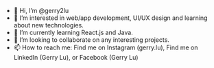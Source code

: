 - 👋 Hi, I’m @gerry2lu
- 👀 I’m interested in web/app development, UI/UX design and learning about new technologies.
- 🌱 I’m currently learning React.js and Java.
- 💞️ I’m looking to collaborate on any interesting projects.
- 📫 How to reach me: Find me on Instagram (gerry.lu), Find me on LinkedIn (Gerry Lu), or Facebook (Gerry Lu)



